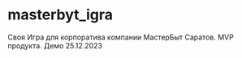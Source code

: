 # masterbyt_igra

Своя Игра для корпоратива компании МастерБыт Саратов.
MVP продукта. Демо 25.12.2023
